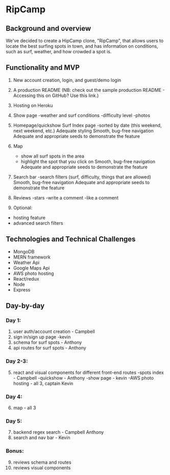 # RipCamp

## Background and overview

We've decided to create a HipCamp clone, "RipCamp", that allows users to locate the best surfing spots in town, and has information on conditions, such as surf, weather, and how crowded a spot is.

## Functionality and MVP

1. New account creation, login, and guest/demo login
2. A production README (NB: check out the sample production README - Accessing this on GitHub? Use this link.)
3. Hosting on Heroku
4. Show page
   -weather and surf conditions
   -difficulty level
   -photos
5. Homepage/quickshow
   Surf Index page
   -sorted by date (this weekend, next weekend, etc.)
   Adequate styling
   Smooth, bug-free navigation
   Adequate and appropriate seeds to demonstrate the feature
6. Map
   - show all surf spots in the area
   - highlight the spot that you click on
     Smooth, bug-free navigation
     Adequate and appropriate seeds to demonstrate the feature
7. Search bar
   -search filters (surf, difficulty, things that are allowed)
   Smooth, bug-free navigation
   Adequate and appropriate seeds to demonstrate the feature
8. Reviews
   -stars
   -write a comment
   -like a comment

9. Optional:

- hosting feature
- advanced search filters

## Technologies and Technical Challenges

* MongoDB
* MERN framework
* Weather Api
* Google Maps Api
* AWS photo hosting
* React/redux
* Node
* Express

## Day-by-day

### Day 1:

1. user auth/account creation - Campbell
2. sign in/sign up page -kevin
3. schema for surf spots - Anthony
4. api routes for surf spots - Anthony

### Day 2-3:

5. react and visual components for different front-end routes
   -spots index - Campbell
   -quickshow - Anthony
   -show page - kevin
   -AWS photo hosting - all 3, captain Kevin

### Day 4:

6. map - all 3

### Day 5:

7. backend regex search - Campbell Anthony
8. search and nav bar - Kevin

### Bonus:

9. reviews schema and routes
10. reviews visual components
